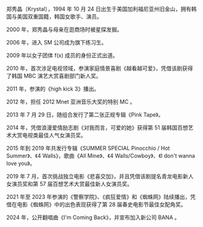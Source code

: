 郑秀晶（Krystal），1994 年 10 月 24 日出生于美国加利福尼亚州旧金山，拥有韩国与美国双重国籍，韩国女歌手、演员。

2000 年，郑秀晶与母亲在逛商场时被星探发掘。

2006 年，进入 SM 公司成为旗下练习生。

2009 年以女子团体 f(x) 成员的身份正式出道。

2010 年，首次涉足电视领域，参演家庭情景喜剧《越看越可爱》，凭借该剧获得了韩国 MBC 演艺大赏喜剧部门新人奖。

2011 年，参演的《high kick 3》播出。

2012 年，担任 2012 Mnet 亚洲音乐大奖的特别 MC 。

2013 年 7 月 29 日，随组合发行了第二张正规专辑《Pink Tape》。

2014 年，凭借浪漫爱情励志剧《对我而言，可爱的她》获得第 51 届韩国百想艺术大赏电视类最佳人气女演员奖。

2015 年到 2019 年共发行专辑《SUMMER SPECIAL Pinocchio / Hot Summer》、《4 Walls》，歌曲《All Mine》、《4 Walls/Cowboy》、《I don't wanna love you》。

2019 年 7 月，首次挑战独立电影《悲喜交加》，并且凭借该剧提名青龙电影新人女演员奖和第 57 届百想艺术大赏最佳新人女演员奖。

2021 年至 2023 年参演的《警察学院》、《疯狂爱情》和《蜘蛛网》陆续播出，凭借在电影《蜘蛛网》中的出色表现获得了第 28 届春史电影节最佳女配角奖。

2024 年，公开翻唱曲《I'm Coming Back》，并宣布加入新公司 BANA 。
